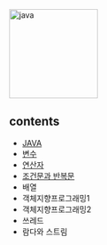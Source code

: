 <img width="160" alt="java" src="https://user-images.githubusercontent.com/29009929/150311462-f70fb8a4-67d7-40a9-9339-b73d6d1f2769.PNG">

## contents
- [JAVA](https://github.com/ae-min/TIL/blob/main/JAVA/%EC%9E%90%EB%B0%94%EC%9D%98%EC%A0%95%EC%84%9D/JAVA..md)
- [변수](https://github.com/ae-min/TIL/blob/main/JAVA/%EC%9E%90%EB%B0%94%EC%9D%98%EC%A0%95%EC%84%9D/%EB%B3%80%EC%88%98.md)
- [연산자](https://github.com/ae-min/TIL/blob/main/JAVA/%EC%9E%90%EB%B0%94%EC%9D%98%EC%A0%95%EC%84%9D/%EC%97%B0%EC%82%B0%EC%9E%90.md)
- [조건문과 반복문](https://github.com/ae-min/TIL/blob/main/JAVA/%EC%9E%90%EB%B0%94%EC%9D%98%EC%A0%95%EC%84%9D/%EC%A1%B0%EA%B1%B4%EB%AC%B8%EA%B3%BC%EB%B0%98%EB%B3%B5%EB%AC%B8.md)
- 배열
- 객체지향프로그래밍1
- 객체지향프로그래밍2
- 쓰레드
- 람다와 스트림

